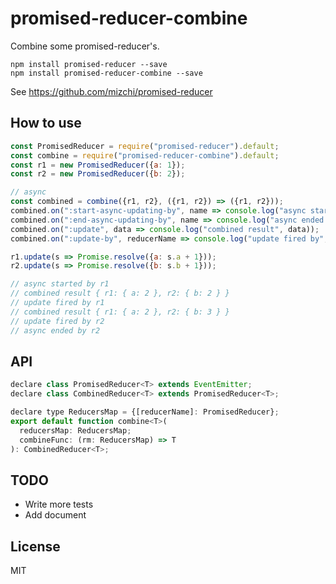 # promised-reducer-combine

Combine some promised-reducer's.

```
npm install promised-reducer --save
npm install promised-reducer-combine --save
```



See https://github.com/mizchi/promised-reducer

## How to use

```js
const PromisedReducer = require("promised-reducer").default;
const combine = require("promised-reducer-combine").default;
const r1 = new PromisedReducer({a: 1});
const r2 = new PromisedReducer({b: 2});

// async
const combined = combine({r1, r2}, ({r1, r2}) => ({r1, r2}));
combined.on(":start-async-updating-by", name => console.log("async started by", name));
combined.on(":end-async-updating-by", name => console.log("async ended by", name));
combined.on(":update", data => console.log("combined result", data));
combined.on(":update-by", reducerName => console.log("update fired by", reducerName));

r1.update(s => Promise.resolve({a: s.a + 1}));
r2.update(s => Promise.resolve({b: s.b + 1}));

// async started by r1
// combined result { r1: { a: 2 }, r2: { b: 2 } }
// update fired by r1
// combined result { r1: { a: 2 }, r2: { b: 3 } }
// update fired by r2
// async ended by r2
```

## API

```js
declare class PromisedReducer<T> extends EventEmitter;
declare class CombinedReducer<T> extends PromisedReducer<T>;

declare type ReducersMap = {[reducerName]: PromisedReducer};
export default function combine<T>(
  reducersMap: ReducersMap;
  combineFunc: (rm: ReducersMap) => T
): CombinedReducer<T>;
```

## TODO

- Write more tests
- Add document


## License

MIT
